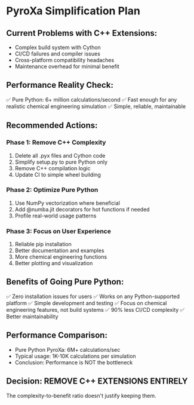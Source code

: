 # PyroXa Simplification Plan

## Current Problems with C++ Extensions:
- Complex build system with Cython
- CI/CD failures and compiler issues  
- Cross-platform compatibility headaches
- Maintenance overhead for minimal benefit

## Performance Reality Check:
✅ Pure Python: 6+ million calculations/second
✅ Fast enough for any realistic chemical engineering simulation
✅ Simple, reliable, maintainable

## Recommended Actions:

### Phase 1: Remove C++ Complexity
1. Delete all .pyx files and Cython code
2. Simplify setup.py to pure Python only
3. Remove C++ compilation logic
4. Update CI to simple wheel building

### Phase 2: Optimize Pure Python  
1. Use NumPy vectorization where beneficial
2. Add @numba.jit decorators for hot functions if needed
3. Profile real-world usage patterns

### Phase 3: Focus on User Experience
1. Reliable pip installation
2. Better documentation and examples
3. More chemical engineering functions
4. Better plotting and visualization

## Benefits of Going Pure Python:
✅ Zero installation issues for users
✅ Works on any Python-supported platform
✅ Simple development and testing
✅ Focus on chemical engineering features, not build systems
✅ 90% less CI/CD complexity
✅ Better maintainability

## Performance Comparison:
- Pure Python PyroXa: 6M+ calculations/sec
- Typical usage: 1K-10K calculations per simulation
- Conclusion: Performance is NOT the bottleneck

## Decision: **REMOVE C++ EXTENSIONS ENTIRELY**
The complexity-to-benefit ratio doesn't justify keeping them.

